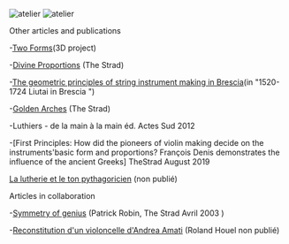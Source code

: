 ![atelier](https://lutherie.github.io/dossier-photos-Github/images-site/altocoignardNetB.png)
![atelier](https://lutherie.github.io/dossier-photos-Github/images-site/detailouiebrescia-thumb.jpg)

Other articles and publications


-[Two Forms](https://lutherie.github.io/resources/TwoForms_Denis.pdf)(3D project)

-[Divine Proportions](https://lutherie.github.io/resources/DivineProportionsStrad.pdf) (The Strad)

-[The geometric principles of string instrument making in Brescia](https://lutherie.github.io/resources/Articolo.Denis.pdf)(in "1520-1724 Liutai in Brescia ")

-[Golden Arches](https://lutherie.github.io/resources/GoldenArches.pdf) (The Strad)

-Luthiers - de la main à la main éd. Actes Sud 2012 

-[First Principles: How did the pioneers of violin making decide on the instruments'basic form and proportions? François Denis demonstrates the influence of the ancient Greeks] TheStrad August 2019 

[La lutherie et le ton pythagoricien](https://lutherie.github.io/resources/articletonPythagoricienfr.pdf) (non publié)

Articles in collaboration


-[Symmetry of genius](https://lutherie.github.io/resources/Symmetry-of-genius.pdf) (Patrick Robin, The Strad Avril 2003 )

-[Reconstitution d'un violoncelle d'Andrea Amati](https://lutherie.github.io/resources/ReconstitutionRolandHouel.pdf) (Roland Houel non publié)


